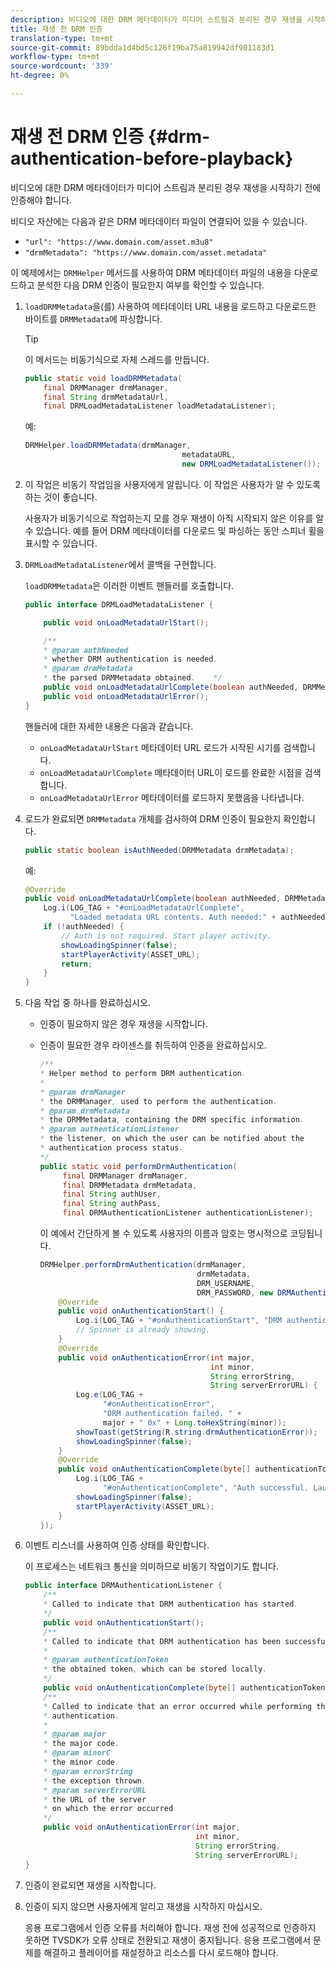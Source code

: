 ```yaml
---
description: 비디오에 대한 DRM 메타데이터가 미디어 스트림과 분리된 경우 재생을 시작하기 전에 인증해야 합니다.
title: 재생 전 DRM 인증
translation-type: tm+mt
source-git-commit: 89bdda1d4bd5c126f19ba75a819942df901183d1
workflow-type: tm+mt
source-wordcount: '339'
ht-degree: 0%

---
```



# 재생 전 DRM 인증 {#drm-authentication-before-playback}

비디오에 대한 DRM 메타데이터가 미디어 스트림과 분리된 경우 재생을 시작하기 전에 인증해야 합니다.

비디오 자산에는 다음과 같은 DRM 메타데이터 파일이 연결되어 있을 수 있습니다.

* `"url": "https://www.domain.com/asset.m3u8"`
* `"drmMetadata": "https://www.domain.com/asset.metadata"`

이 예제에서는 `DRMHelper` 메서드를 사용하여 DRM 메타데이터 파일의 내용을 다운로드하고 분석한 다음 DRM 인증이 필요한지 여부를 확인할 수 있습니다.

1. `loadDRMMetadata`을(를) 사용하여 메타데이터 URL 내용을 로드하고 다운로드한 바이트를 `DRMMetadata`에 파싱합니다.

   >[!TIP]
   >
   >이 메서드는 비동기식으로 자체 스레드를 만듭니다.

   ```java
   public static void loadDRMMetadata( 
       final DRMManager drmManager, 
       final String drmMetadataUrl,  
       final DRMLoadMetadataListener loadMetadataListener); 
   ```

   예:

   ```java
   DRMHelper.loadDRMMetadata(drmManager,  
                                      metadataURL,  
                                      new DRMLoadMetadataListener());
   ```

1. 이 작업은 비동기 작업임을 사용자에게 알립니다. 이 작업은 사용자가 알 수 있도록 하는 것이 좋습니다.

   사용자가 비동기식으로 작업하는지 모를 경우 재생이 아직 시작되지 않은 이유를 알 수 있습니다. 예를 들어 DRM 메타데이터를 다운로드 및 파싱하는 동안 스피너 휠을 표시할 수 있습니다.

1. `DRMLoadMetadataListener`에서 콜백을 구현합니다.

   `loadDRMMetadata`은 이러한 이벤트 핸들러를 호출합니다.

   ```java
   public interface DRMLoadMetadataListener { 
   
       public void onLoadMetadataUrlStart(); 
   
       /** 
       * @param authNeeded 
       * whether DRM authentication is needed. 
       * @param drmMetadata 
       * the parsed DRMMetadata obtained.    */ 
       public void onLoadMetadataUrlComplete(boolean authNeeded, DRMMetadata drmMetadata); 
       public void onLoadMetadataUrlError(); 
   } 
   ```

   핸들러에 대한 자세한 내용은 다음과 같습니다.

   * `onLoadMetadataUrlStart` 메타데이터 URL 로드가 시작된 시기를 검색합니다.
   * `onLoadMetadataUrlComplete` 메타데이터 URL이 로드를 완료한 시점을 검색합니다.
   * `onLoadMetadataUrlError` 메타데이터를 로드하지 못했음을 나타냅니다.

1. 로드가 완료되면 `DRMMetadata` 개체를 검사하여 DRM 인증이 필요한지 확인합니다.

   ```java
   public static boolean isAuthNeeded(DRMMetadata drmMetadata);
   ```

   예:

   ```java
   @Override 
   public void onLoadMetadataUrlComplete(boolean authNeeded, DRMMetadata drmMetadata) {  
       Log.i(LOG_TAG + "#onLoadMetadataUrlComplete",  
             "Loaded metadata URL contents. Auth needed:" + authNeeded + "."); 
       if (!authNeeded) { 
           // Auth is not required. Start player activity.     
           showLoadingSpinner(false);     
           startPlayerActivity(ASSET_URL); 
           return; 
       } 
   } 
   ```

1. 다음 작업 중 하나를 완료하십시오.

   * 인증이 필요하지 않은 경우 재생을 시작합니다.
   * 인증이 필요한 경우 라이센스를 취득하여 인증을 완료하십시오.

      ```java
      /** 
      * Helper method to perform DRM authentication. 
      * 
      * @param drmManager 
      * the DRMManager, used to perform the authentication. 
      * @param drmMetadata 
      * the DRMMetadata, containing the DRM specific information. 
      * @param authenticationListener 
      * the listener, on which the user can be notified about the 
      * authentication process status. 
      */ 
      public static void performDrmAuthentication( 
           final DRMManager drmManager,  
           final DRMMetadata drmMetadata, 
           final String authUser,  
           final String authPass,  
           final DRMAuthenticationListener authenticationListener);
      ```

      이 예에서 간단하게 볼 수 있도록 사용자의 이름과 암호는 명시적으로 코딩됩니다.

      ```java
      DRMHelper.performDrmAuthentication(drmManager,  
                                         drmMetadata,  
                                         DRM_USERNAME,  
                                         DRM_PASSWORD, new DRMAuthenticationListener() { 
          @Override 
          public void onAuthenticationStart() { 
              Log.i(LOG_TAG + "#onAuthenticationStart", "DRM authentication started."); 
              // Spinner is already showing. 
          } 
          @Override 
          public void onAuthenticationError(int major,  
                                            int minor,  
                                            String errorString,  
                                            String serverErrorURL) { 
              Log.e(LOG_TAG +  
                    "#onAuthenticationError",  
                    "DRM authentication failed. " +  
                    major + " 0x" + Long.toHexString(minor)); 
              showToast(getString(R.string.drmAuthenticationError));   
              showLoadingSpinner(false); 
          } 
          @Override 
          public void onAuthenticationComplete(byte[] authenticationToken) { 
              Log.i(LOG_TAG +  
                    "#onAuthenticationComplete", "Auth successful. Launching content."); 
              showLoadingSpinner(false); 
              startPlayerActivity(ASSET_URL); 
          } 
      }); 
      ```

1. 이벤트 리스너를 사용하여 인증 상태를 확인합니다.

   이 프로세스는 네트워크 통신을 의미하므로 비동기 작업이기도 합니다.

   ```java
   public interface DRMAuthenticationListener { 
       /** 
       * Called to indicate that DRM authentication has started. 
       */ 
       public void onAuthenticationStart(); 
       /** 
       * Called to indicate that DRM authentication has been successful. 
       * 
       * @param authenticationToken 
       * the obtained token, which can be stored locally. 
       */ 
       public void onAuthenticationComplete(byte[] authenticationToken); 
       /** 
       * Called to indicate that an error occurred while performing the DRM 
       * authentication. 
       * 
       * @param major 
       * the major code. 
       * @param minorC 
       * the minor code. 
       * @param errorString 
       * the exception thrown. 
       * @param serverErrorURL 
       * the URL of the server  
       * on which the error occurred 
       */ 
       public void onAuthenticationError(int major,  
                                         int minor,  
                                         String errorString,  
                                         String serverErrorURL); 
   } 
   ```

1. 인증이 완료되면 재생을 시작합니다.
1. 인증이 되지 않으면 사용자에게 알리고 재생을 시작하지 마십시오.

   응용 프로그램에서 인증 오류를 처리해야 합니다. 재생 전에 성공적으로 인증하지 못하면 TVSDK가 오류 상태로 전환되고 재생이 중지됩니다. 응용 프로그램에서 문제를 해결하고 플레이어를 재설정하고 리소스를 다시 로드해야 합니다.
